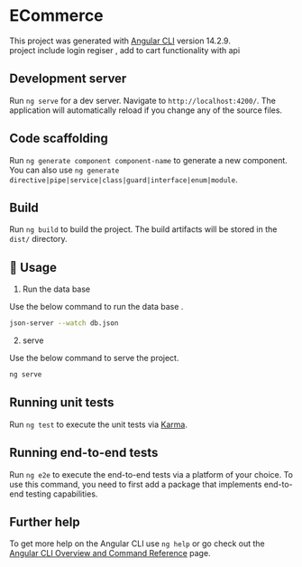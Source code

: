 # ECommerce

This project was generated with [Angular CLI](https://github.com/angular/angular-cli) version 14.2.9.<br>
project include login regiser , add to cart functionality  with api 

## Development server

Run `ng serve` for a dev server. Navigate to `http://localhost:4200/`. The application will automatically reload if you change any of the source files.

## Code scaffolding

Run `ng generate component component-name` to generate a new component. You can also use `ng generate directive|pipe|service|class|guard|interface|enum|module`.

## Build

Run `ng build` to build the project. The build artifacts will be stored in the `dist/` directory.


## 🚀 Usage

1. Run the data base 

Use the below command to run the data base .
```bash
json-server --watch db.json
```
2. serve

Use the below command to serve the project.
```bash
ng serve
```


## Running unit tests

Run `ng test` to execute the unit tests via [Karma](https://karma-runner.github.io).

## Running end-to-end tests

Run `ng e2e` to execute the end-to-end tests via a platform of your choice. To use this command, you need to first add a package that implements end-to-end testing capabilities.

## Further help

To get more help on the Angular CLI use `ng help` or go check out the [Angular CLI Overview and Command Reference](https://angular.io/cli) page.
